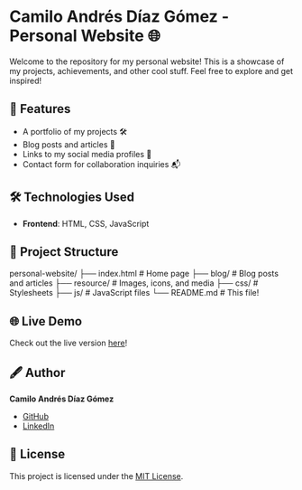 # Camilo Andrés Díaz Gómez - Personal Website 🌐

Welcome to the repository for my personal website! This is a showcase of my projects, achievements, and other cool stuff. Feel free to explore and get inspired!

## 🌟 Features

- A portfolio of my projects 🛠️  
- Blog posts and articles 📝  
- Links to my social media profiles 📱  
- Contact form for collaboration inquiries 📬  

## 🛠️ Technologies Used

- **Frontend**: HTML, CSS, JavaScript  
<!-- - **Other Tools**: [Frameworks or libraries, e.g., React, TailwindCSS]   -->

## 📂 Project Structure

personal-website/ 
├── index.html # Home page 
├── blog/ # Blog posts and articles 
├── resource/ # Images, icons, and media 
├── css/ # Stylesheets 
├── js/ # JavaScript files 
└── README.md # This file!

## 🌐 Live Demo

Check out the live version [here](https://camiloandresdg.github.io/)!  

## 🖋️ Author

**Camilo Andrés Díaz Gómez**  
- [GitHub](https://github.com/CamiloAndresDG)  
- [LinkedIn](https://www.linkedin.com/in/camilo-andres-diaz-gomez-73cadg008/)  

## 📄 License

This project is licensed under the [MIT License](https://opensource.org/license/mit).